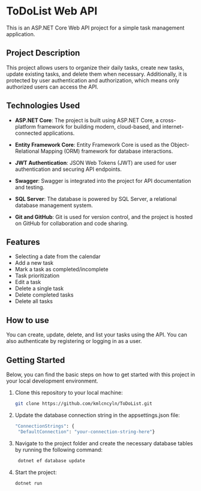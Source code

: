 # ToDoList Web API

This is an ASP.NET Core Web API project for a simple task management application.

## Project Description

This project allows users to organize their daily tasks, create new tasks, update existing tasks, and delete them when necessary. Additionally, it is protected by user authentication and authorization, which means only authorized users can access the API.

## Technologies Used

- **ASP.NET Core**: The project is built using ASP.NET Core, a cross-platform framework for building modern, cloud-based, and internet-connected applications.

- **Entity Framework Core**: Entity Framework Core is used as the Object-Relational Mapping (ORM) framework for database interactions.

- **JWT Authentication**: JSON Web Tokens (JWT) are used for user authentication and securing API endpoints.

- **Swagger**: Swagger is integrated into the project for API documentation and testing.

- **SQL Server**: The database is powered by SQL Server, a relational database management system.

- **Git and GitHub**: Git is used for version control, and the project is hosted on GitHub for collaboration and code sharing.

## Features
- Selecting a date from the calendar
- Add a new task
- Mark a task as completed/incomplete
- Task prioritization
- Edit a task
- Delete a single task
- Delete completed tasks
- Delete all tasks

## How to use

You can create, update, delete, and list your tasks using the API. You can also authenticate by registering or logging in as a user.
## Getting Started

Below, you can find the basic steps on how to get started with this project in your local development environment.

1. Clone this repository to your local machine:

    ```bash          
    git clone https://github.com/kmlcncyln/ToDoList.git
    ```

2. Update the database connection string in the appsettings.json file:

   ```bash
   "ConnectionStrings": {
    "DefaultConnection": "your-connection-string-here"}

3. Navigate to the project folder and create the necessary database tables by running the following command:

   ```bash
    dotnet ef database update
    ```

4. Start the project:

    ```bash
    dotnet run
    ```

    
